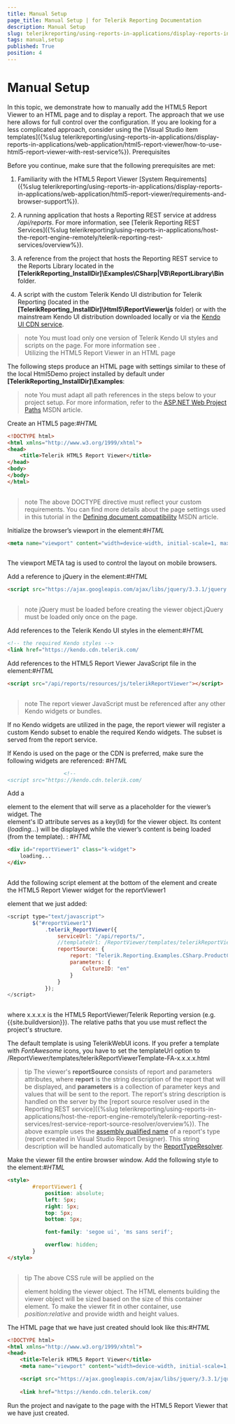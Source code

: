 ```yaml
---
title: Manual Setup
page_title: Manual Setup | for Telerik Reporting Documentation
description: Manual Setup
slug: telerikreporting/using-reports-in-applications/display-reports-in-applications/web-application/html5-report-viewer/manual-setup
tags: manual,setup
published: True
position: 4
---
```


# Manual Setup



In this topic, we demonstrate how to manually add the HTML5 Report Viewer to an HTML page and to display a report. The approach that we use here allows for full control over
        the configuration. If you are looking for a less complicated approach, 
        consider using the [Visual Studio item templates]({%slug telerikreporting/using-reports-in-applications/display-reports-in-applications/web-application/html5-report-viewer/how-to-use-html5-report-viewer-with-rest-service%}).
      Prerequisites

Before you continue, make sure that the following prerequisites are met:
        

1. Familiarity with the HTML5 Report Viewer [System Requirements]({%slug telerikreporting/using-reports-in-applications/display-reports-in-applications/web-application/html5-report-viewer/requirements-and-browser-support%}).
            

1. A running application that hosts a Reporting REST service at address */api/reports*. For more information, see
              [Telerik Reporting REST Services]({%slug telerikreporting/using-reports-in-applications/host-the-report-engine-remotely/telerik-reporting-rest-services/overview%}).
            

1. A reference from the project that hosts the Reporting REST service to the Reports Library located in the
              __[TelerikReporting_InstallDir]\Examples\CSharp|VB\ReportLibrary\Bin__ folder. 
            

1. A script with the custom Telerik Kendo UI distribution for Telerik Reporting
              (located in the __[TelerikReporting_InstallDir]\Html5\ReportViewer\js__ folder)
              or with the mainstream Kendo UI distribution downloaded locally or via the
              [Kendo UI CDN service](http://docs.telerik.com/kendo-ui/install/cdn).
            

>note You must load only one version of Telerik Kendo UI styles and scripts on the page.                For more information see [](143e5c03-e69d-416f-9ac0-85c397b22b8e#KendoWidgetsRequirements).              
Utilizing the HTML5 Report Viewer in an HTML page

The following steps produce an HTML page with settings similar to these of the local Html5Demo project
          installed by default under __[TelerikReporting_InstallDir]\Examples__:
        

>note You must adapt all path references in the steps below             to your project setup. For more information, refer to the             [ASP.NET Web Project Paths](http://msdn.microsoft.com/en-us/library/ms178116.aspx)            MSDN article.          


Create an HTML5 page:#_HTML_

	
````html
<!DOCTYPE html>
<html xmlns="http://www.w3.org/1999/xhtml">
<head>    
    <title>Telerik HTML5 Report Viewer</title>  
</head>
<body>    
</body>
</html>
				
````



>note The above DOCTYPE directive must reflect your custom requirements.                    You can find more details about the page settings used in this tutorial in the                    [Defining document compatibility](http://msdn.microsoft.com/en-us/library/cc288325(v=vs.85).aspx) MSDN article.                  


Initialize the browser’s viewport in the <head> element:#_HTML_

	
````html
<meta name="viewport" content="width=device-width, initial-scale=1, maximum-scale=1" />
				
````



The viewport META tag is used to control the layout on mobile browsers.



Add a reference to jQuery in the <head> element:#_HTML_

	
````html
<script src="https://ajax.googleapis.com/ajax/libs/jquery/3.3.1/jquery.min.js"></script>
				
````



>note jQuery must be loaded before creating the viewer object.jQuery must be loaded only once on the page.


Add references to the Telerik Kendo UI styles in the <head> element:#_HTML_

	
````html
<!-- the required Kendo styles -->                  
<link href="https://kendo.cdn.telerik.com/
````



Add references to the HTML5 Report Viewer JavaScript file in the <head> element:#_HTML_

	
````html
<script src="/api/reports/resources/js/telerikReportViewer"></script>
				
````



>note The report viewer JavaScript must be referenced after any other Kendo widgets or bundles.                  


If no Kendo widgets are utilized in the page, the report viewer will register a custom Kendo
                    subset to enable the required Kendo widgets. The subset is served from the report service.
                

If Kendo is used on the page or the CDN is preferred, make sure the following widgets are referenced:
                #_HTML_

	
````html
                  <!--
<script src="https://kendo.cdn.telerik.com/
````



Add a <div> element to the <body> element that will serve as a placeholder for the viewer’s widget.
                  The <div> element's ID attribute serves as a key(Id) for the viewer object.
                  Its content (*loading...*) will be displayed while the viewer’s content is being loaded (from the template). :
                #_HTML_

	
````html
<div id="reportViewer1" class="k-widget">
    loading...
</div>
				
````



Add the following script element at the bottom of the <body> element and create the HTML5 Report Viewer widget for the reportViewer1 <div> 
                element that we just added:

	
````js
<script type="text/javascript">
        $("#reportViewer1")
            .telerik_ReportViewer({
                serviceUrl: "/api/reports/",
                //templateUrl: /ReportViewer/templates/telerikReportViewerTemplate-FA-x.x.x.x.html
                reportSource: { 
					report: "Telerik.Reporting.Examples.CSharp.ProductCatalog, CSharp.ReportLibrary",
					parameters: {
						CultureID: "en"
					}
				}
            });
</script>
				
````



where x.x.x.x is the HTML5 ReportViewer/Telerik Reporting version (e.g. {{site.buildversion}}).
                  The relative paths that you use must reflect the project's structure.
                

The default template is using TelerikWebUI icons. If you prefer a template with *FontAwesome* icons, you have to set the 
                  templateUrl option to /ReportViewer/templates/telerikReportViewerTemplate-FA-x.x.x.x.html
                

>tip The viewer's  __reportSource__  consists of report and parameters attributes,                    where  __report__  is the string description of the report that will be displayed, and                     __parameters__  is a collection of parameter keys and values that will be sent to the report.                    The report's string description is handled on the server by the                    [report source resolver used in the Reporting REST service]({%slug telerikreporting/using-reports-in-applications/host-the-report-engine-remotely/telerik-reporting-rest-services/rest-service-report-source-resolver/overview%}).                    The above example uses the [assembly qualified name](http://msdn.microsoft.com/en-us/library/30wyt9tk) of a report's type (report created in Visual Studio Report Designer).                    This string description will be handled automatically by the  [ReportTypeResolver](/reporting/api/Telerik.Reporting.Services.WebApi.ReportTypeResolver).                  


Make the viewer fill the entire browser window. Add the following style to the <head> element:#_HTML_

	
````html
<style>
        #reportViewer1 {
            position: absolute;
            left: 5px;
            right: 5px;
            top: 5px;
            bottom: 5px;

            font-family: 'segoe ui', 'ms sans serif';

            overflow: hidden;
        }
</style>
				
````



>tip The above CSS rule will be applied on the <div> element holding the viewer object.                    The HTML elements building the viewer object will be sized based on the size of this container <div> element.                    To make the viewer fit in other container, use  *position:relative*  and provide width and height values.                  


The HTML page that we have just created should look like this:#_HTML_

	
````html
<!DOCTYPE html>
<html xmlns="http://www.w3.org/1999/xhtml">
<head>
    <title>Telerik HTML5 Report Viewer</title>
    <meta name="viewport" content="width=device-width, initial-scale=1, maximum-scale=1" />

    <script src="https://ajax.googleapis.com/ajax/libs/jquery/3.3.1/jquery.min.js"></script>
    
    <link href="https://kendo.cdn.telerik.com/
````



Run the project and navigate to the page with the HTML5 Report Viewer that we have just created.
